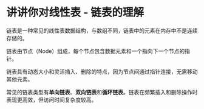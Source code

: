 # 讲讲你对线性表 - 链表的理解

链表是一种常见的线性表数据结构，与数组不同，链表中的元素在内存中不是连续存储的。

链表由节点（Node）组成，每个节点包含数据元素和一个指向下一个节点的指针。

链表具有动态大小和灵活插入、删除的特点，因为节点间通过指针连接，无需移动其他元素。

常见的链表类型有**单向链表**、**双向链表**和**循环链表**。链表在频繁插入和删除操作时表现更高效，但访问时间复杂度较高。
